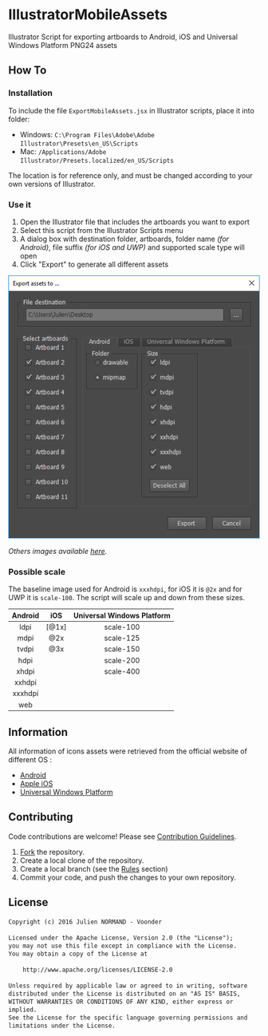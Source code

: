 # IllustratorMobileAssets
Illustrator Script for exporting artboards to Android, iOS and Universal Windows Platform PNG24 assets

## How To

### Installation

To include the file `ExportMobileAssets.jsx` in Illustrator scripts, place it into folder:

* Windows: `C:\Program Files\Adobe\Adobe Illustrator\Presets\en_US\Scripts`
* Mac: `/Applications/Adobe Illustrator/Presets.localized/en_US/Scripts`

The location is for reference only, and must be changed according to your own versions of Illustrator.

### Use it

1. Open the Illustrator file that includes the artboards you want to export
2. Select this script from the Illustrator Scripts menu
3. A dialog box with destination folder, artboards, folder name *(for Android)*, file suffix *(for iOS and UWP)* and supported scale type will open
4. Click "Export" to generate all different assets

![ScreenAndroid](/images/screenshot_android.png)

*Others images available [here](/images).*

### Possible scale

The baseline image used for Android is `xxxhdpi`, for iOS it is `@2x` and for UWP it is `scale-100`. The script will scale up and down from these sizes.

| Android |  iOS  | Universal Windows Platform |
|:-------:|:-----:|:--------------------------:|
| ldpi    | [@1x] | scale-100                  |
| mdpi    | @2x   | scale-125                  |
| tvdpi   | @3x   | scale-150                  |
| hdpi    |       | scale-200                  |
| xhdpi   |       | scale-400                  |
| xxhdpi  |       |                            |
| xxxhdpi |       |                            |
| web     |       |                            |

## Information

All information of icons assets were retrieved from the official website of different OS :

* [Android](http://developer.android.com/guide/practices/screens_support.html)
* [Apple iOS](https://developer.apple.com/library/ios/qa/qa1686/_index.html)
* [Universal Windows Platform](https://msdn.microsoft.com/en-us/windows/uwp/controls-and-patterns/tiles-and-notifications-app-assets)

## Contributing

Code contributions are welcome! Please see [Contribution Guidelines](CONTRIBUTING.md). 

1. [Fork](https://github.com/Voonder/IllustratorMobileAssets/fork) the repository.
2. Create a local clone of the repository.
3. Create a local branch (see the [Rules](CONTRIBUTING.md#rules) section)
4. Commit your code, and push the changes to your own repository.

## License
```
Copyright (c) 2016 Julien NORMAND - Voonder

Licensed under the Apache License, Version 2.0 (the "License");
you may not use this file except in compliance with the License.
You may obtain a copy of the License at

    http://www.apache.org/licenses/LICENSE-2.0

Unless required by applicable law or agreed to in writing, software
distributed under the License is distributed on an "AS IS" BASIS,
WITHOUT WARRANTIES OR CONDITIONS OF ANY KIND, either express or implied.
See the License for the specific language governing permissions and
limitations under the License.
```
